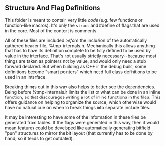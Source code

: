 ## Structure And Flag Definitions

This folder is meant to contain very little *code* (e.g. few functions or
function-like macros).  It's only the `struct` and #define of flags that are
used in the core.  Most of the content is comments.

All of these files are included *before* the inclusion of the automatically
gathered header file, %tmp-internals.h.  Mechanically this allows anything that
has to have its definition complete to be fully defined to be used by value in
the interface.  That's not usually strictly necessary--because most things are
taken as pointers not by value, and would only need a stub forward declared.
But when building as C++ in the debug build, some definitions become "smart
pointers" which need full class definitions to be used in an interface. 

Breaking things out in this way also helps to better see the dependencies.
Being before %tmp-internals.h limits the list of what can be done in an inline
function, so that discourages writing a lot of inline functions in the files.
This offers guidance on helping to organize the source, which otherwise would
have no natural cue on when to break things into separate include files.

It may be interesting to have some of the information in these files be
generated from tables.  If the flags were generated in this way, then it would
mean features could be developed like automatically generating bitfield
"pun" structures to mirror the bit layout (that currently has to be done by
hand, so it tends to get outdated).
